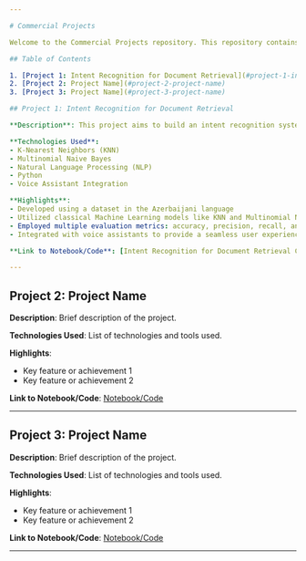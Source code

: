 ```yaml
---

# Commercial Projects

Welcome to the Commercial Projects repository. This repository contains projects I have worked on in professional settings, including IT companies, government organizations, startups, and within my own business.

## Table of Contents

1. [Project 1: Intent Recognition for Document Retrieval](#project-1-intent-recognition-for-document-retrieval)
2. [Project 2: Project Name](#project-2-project-name)
3. [Project 3: Project Name](#project-3-project-name)

## Project 1: Intent Recognition for Document Retrieval

**Description**: This project aims to build an intent recognition system to assist citizens applying to a government agency to receive specific types of documents through an automatic machine with a built-in voice assistant. The model recognizes the intentions of citizens based on their spoken requests and determines the type of document they intend to receive.

**Technologies Used**:
- K-Nearest Neighbors (KNN)
- Multinomial Naive Bayes
- Natural Language Processing (NLP)
- Python
- Voice Assistant Integration

**Highlights**:
- Developed using a dataset in the Azerbaijani language
- Utilized classical Machine Learning models like KNN and Multinomial Naive Bayes
- Employed multiple evaluation metrics: accuracy, precision, recall, and F1-score
- Integrated with voice assistants to provide a seamless user experience

**Link to Notebook/Code**: [Intent Recognition for Document Retrieval Code](https://github.com/GasimV/Commercial_Projects/tree/master/En%20Tez)

---
```


## Project 2: Project Name

**Description**: Brief description of the project.

**Technologies Used**: List of technologies and tools used.

**Highlights**:
- Key feature or achievement 1
- Key feature or achievement 2

**Link to Notebook/Code**: [Notebook/Code](link_to_notebook_or_code)

---

## Project 3: Project Name

**Description**: Brief description of the project.

**Technologies Used**: List of technologies and tools used.

**Highlights**:
- Key feature or achievement 1
- Key feature or achievement 2

**Link to Notebook/Code**: [Notebook/Code](link_to_notebook_or_code)

---
